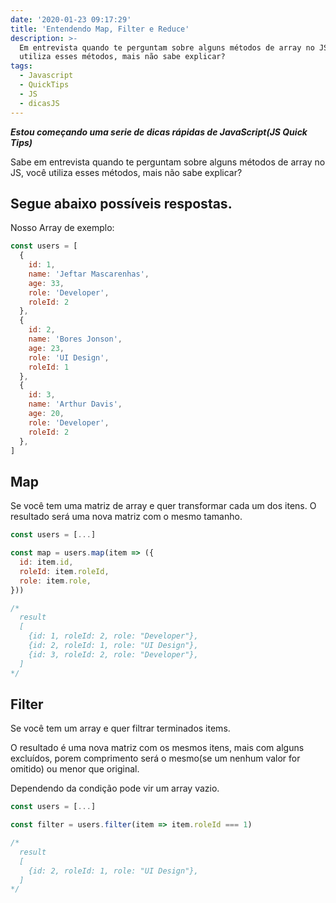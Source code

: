 ```yaml
---
date: '2020-01-23 09:17:29'
title: 'Entendendo Map, Filter e Reduce'
description: >-
  Em entrevista quando te perguntam sobre alguns métodos de array no JS, você
  utiliza esses métodos, mais não sabe explicar?
tags:
  - Javascript
  - QuickTips
  - JS
  - dicasJS
---
```

***Estou começando uma serie de dicas rápidas de JavaScript(JS Quick Tips)***

Sabe em entrevista quando te perguntam sobre alguns métodos de array no JS, você utiliza esses métodos, mais não sabe explicar?

## Segue abaixo possíveis respostas.
Nosso Array de exemplo:
```javascript
const users = [
  {
    id: 1,
    name: 'Jeftar Mascarenhas',
    age: 33,
    role: 'Developer',
    roleId: 2
  },
  {
    id: 2,
    name: 'Bores Jonson',
    age: 23,
    role: 'UI Design',
    roleId: 1
  },
  {
    id: 3,
    name: 'Arthur Davis',
    age: 20,
    role: 'Developer',
    roleId: 2
  },
]
```
## Map
Se você tem uma matriz de array e quer transformar cada um dos itens.
O resultado será uma nova matriz com o mesmo tamanho.

```javascript
const users = [...]

const map = users.map(item => ({
  id: item.id,
  roleId: item.roleId,
  role: item.role,
}))

/*
  result
  [
    {id: 1, roleId: 2, role: "Developer"},
    {id: 2, roleId: 1, role: "UI Design"},
    {id: 3, roleId: 2, role: "Developer"},
  ]
*/
```
## Filter
Se você tem um array e quer filtrar terminados items.

O resultado é uma nova matriz com os mesmos itens, mais com alguns excluídos, porem comprimento será o mesmo(se um nenhum valor for omitido) ou menor que original.

Dependendo da condição pode vir um array vazio.

```javascript
const users = [...]

const filter = users.filter(item => item.roleId === 1)

/*
  result
  [
    {id: 2, roleId: 1, role: "UI Design"},
  ]
*/
```
